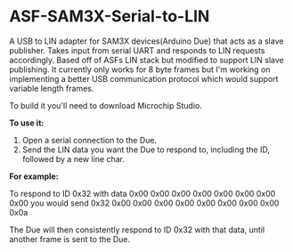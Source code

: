 # ASF-SAM3X-Serial-to-LIN
A USB to LIN adapter for SAM3X devices(Arduino Due) that acts as a slave publisher. 
Takes input from serial UART and responds to LIN requests accordingly. 
Based off of ASFs LIN stack but modified to support LIN slave publishing.
It currently only works for 8 byte frames but I'm working on implementing a
better USB communication protocol which would support variable length frames. 

To build it you'll need to download Microchip Studio.

<b>To use it:</b>
1) Open a serial connection to the Due.
2) Send the LIN data you want the Due to respond to, including the ID, followed by a new line char.

<b>For example:</b>

To respond to ID 0x32 with data 0x00 0x00 0x00 0x00 0x00 0x00 0x00 0x00 you would send
0x32 0x00 0x00 0x00 0x00 0x00 0x00 0x00 0x00 0x0a

The Due will then consistently respond to ID 0x32 with that data, until another frame is sent to the Due.
